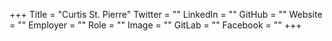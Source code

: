 +++
Title = "Curtis St. Pierre"
Twitter = ""
LinkedIn = ""
GitHub = ""
Website = ""
Employer = ""
Role = ""
Image = ""
GitLab = ""
Facebook = ""
+++
